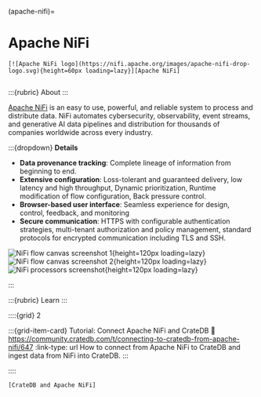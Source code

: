 (apache-nifi)=
# Apache NiFi

```{div} .float-right
[![Apache NiFi logo](https://nifi.apache.org/images/apache-nifi-drop-logo.svg){height=60px loading=lazy}][Apache NiFi]
```
```{div} .clearfix
```

:::{rubric} About
:::

[Apache NiFi] is an easy to use, powerful, and reliable system to process and
distribute data. NiFi automates cybersecurity, observability, event streams,
and generative AI data pipelines and distribution for thousands of companies
worldwide across every industry.

:::{dropdown} **Details**

- **Data provenance tracking**: Complete lineage of information from beginning to end.
- **Extensive configuration**: Loss-tolerant and guaranteed delivery, low latency and
  high throughput, Dynamic prioritization, Runtime modification of flow configuration,
  Back pressure control.
- **Browser-based user interface**: Seamless experience for design, control, feedback,
  and monitoring
- **Secure communication**: HTTPS with configurable authentication strategies,
  multi-tenant authorization and policy management, standard protocols for encrypted
  communication including TLS and SSH.

![NiFi flow canvas screenshot 1](https://github.com/crate/crate-clients-tools/assets/453543/ba6973dd-2eec-4f1f-a436-96aac7eb9892){height=120px loading=lazy}
![NiFi flow canvas screenshot 2](https://github.com/crate/crate-clients-tools/assets/453543/7fd4d2e7-98bc-44ee-b441-e1835016ab4d){height=120px loading=lazy}
![NiFi processors screenshot](https://github.com/crate/crate-clients-tools/assets/453543/ccfa4ac7-0d60-432f-b952-2b50789cd325){height=120px loading=lazy}

:::

:::{rubric} Learn
:::

::::{grid} 2

:::{grid-item-card} Tutorial: Connect Apache NiFi and CrateDB
:link: https://community.cratedb.com/t/connecting-to-cratedb-from-apache-nifi/647
:link-type: url
How to connect from Apache NiFi to CrateDB and ingest data from NiFi into CrateDB.
:::

::::

```{seealso}
[CrateDB and Apache NiFi]
```


[Apache NiFi]: https://nifi.apache.org/
[CrateDB and Apache NiFi]: https://cratedb.com/integrations/cratedb-and-apache-nifi
